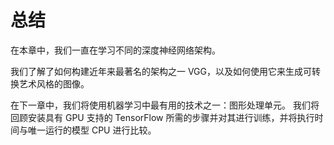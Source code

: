 # 总结

在本章中，我们一直在学习不同的深度神经网络架构。

我们了解了如何构建近年来最著名的架构之一 VGG，以及如何使用它来生成可转换艺术风格的图像。

在下一章中，我们将使用机器学习中最有用的技术之一：图形处理单元。 我们将回顾安装具有 GPU 支持的 TensorFlow 所需的步骤并对其进行训练，并将执行时间与唯一运行的模型 CPU 进行比较。